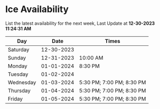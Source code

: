 # Ice Availability

List the latest availability for the next week, Last Update at **12-30-2023 11:24:31 AM**

| Day         | Date        | Times       |
| ----------- | ----------- | ----------- |
|Saturday|12-30-2023||
|Sunday|12-31-2023|10:00 AM|
|Monday|01-01-2024|8:30 PM|
|Tuesday|01-02-2024||
|Wednesday|01-03-2024|5:30 PM; 7:00 PM; 8:30 PM|
|Thursday|01-04-2024|5:30 PM; 7:00 PM; 8:30 PM|
|Friday|01-05-2024|5:30 PM; 7:00 PM; 8:30 PM|
